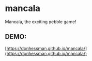 # mancala
Mancala, the exciting pebble game!

## DEMO:
[https://donhessman.github.io/mancala/](https://donhessman.github.io/mancala/)
